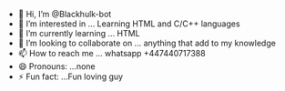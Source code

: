 - 👋 Hi, I’m @Blackhulk-bot
- 👀 I’m interested in ... Learning HTML and C/C++ languages
- 🌱 I’m currently learning ... HTML
- 💞️ I’m looking to collaborate on ... anything that add to my knowledge 
- 📫 How to reach me ... whatsapp +447440717388
- 😄 Pronouns: ...none
- ⚡ Fun fact: ...Fun loving guy

<!---
Blackhulk-bot/Blackhulk-bot is a ✨ special ✨ repository because its `README.md` (this file) appears on your GitHub profile.
You can click the Preview link to take a look at your changes.
--->
